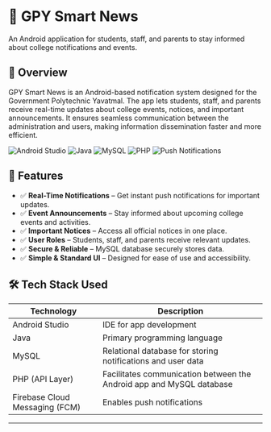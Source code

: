 # 📢 GPY Smart News
An Android application for students, staff, and parents to stay informed about college notifications and events.

## 📌 Overview
GPY Smart News is an Android-based notification system designed for the Government Polytechnic Yavatmal. The app lets students, staff, and parents receive real-time updates about college events, notices, and important announcements. It ensures seamless communication between the administration and users, making information dissemination faster and more efficient.

![Android Studio](https://img.shields.io/badge/Android_Studio-IDE-popgreen)
![Java](https://img.shields.io/badge/Java-Backend-orange)
![MySQL](https://img.shields.io/badge/MySQL-Database-brown)
![PHP](https://img.shields.io/badge/PHP-API_Communication-pink)
![Push Notifications](https://img.shields.io/badge/Firebase_Push_Notifications-Enabled-hotpink)

## 🌟 Features
- ✅ **Real-Time Notifications** – Get instant push notifications for important updates.
- ✅ **Event Announcements** – Stay informed about upcoming college events and activities.
- ✅ **Important Notices** – Access all official notices in one place.
- ✅ **User Roles** – Students, staff, and parents receive relevant updates.
- ✅ **Secure & Reliable** – MySQL database securely stores data.
- ✅ **Simple & Standard UI** – Designed for ease of use and accessibility.

## 🛠️ Tech Stack Used
| Technology | Description |
|------------|-------------|
| Android Studio | IDE for app development |
| Java | Primary programming language |
| MySQL | Relational database for storing notifications and user data |
| PHP (API Layer) | Facilitates communication between the Android app and MySQL database |
| Firebase Cloud Messaging (FCM) | Enables push notifications |

---
